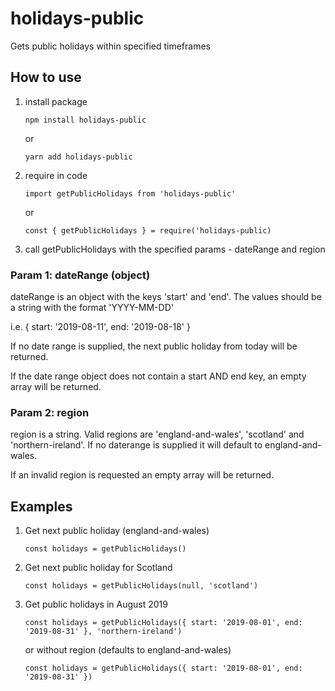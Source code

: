
# holidays-public

Gets public holidays within specified timeframes

  

## How to use

1. install package

       npm install holidays-public

	or

       yarn add holidays-public


2. require in code

       import getPublicHolidays from 'holidays-public'

	or

	   const { getPublicHolidays } = require('holidays-public)

  

3. call getPublicHolidays with the specified params - dateRange and region

  

### Param 1: dateRange (object)

dateRange is an object with the keys 'start' and 'end'. The values should be a string with the format 'YYYY-MM-DD'

i.e. { start: '2019-08-11', end: '2019-08-18' }

If no date range is supplied, the next public holiday from today will be returned.

If the date range object does not contain a start AND end key, an empty array will be returned.

  

### Param 2: region

region is a string. Valid regions are 'england-and-wales', 'scotland' and 'northern-ireland'. If no daterange is supplied it will default to england-and-wales.

If an invalid region is requested an empty array will be returned.

  

## Examples

1. Get next public holiday (england-and-wales)

	   const holidays = getPublicHolidays()

  

2. Get next public holiday for Scotland

       const holidays = getPublicHolidays(null, 'scotland')

  

3. Get public holidays in August 2019

       const holidays = getPublicHolidays({ start: '2019-08-01', end: '2019-08-31' }, 'northern-ireland')

	or without region (defaults to england-and-wales)

       const holidays = getPublicHolidays({ start: '2019-08-01', end: '2019-08-31' })